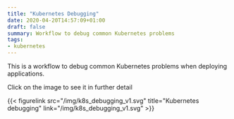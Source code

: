 ```yaml
---
title: "Kubernetes Debugging"
date: 2020-04-20T14:57:09+01:00
draft: false
summary: Workflow to debug common Kubernetes problems
tags:
- kubernetes
---
```


This is a workflow to debug common Kubernetes problems when deploying applications.
<!--more-->
Click on the image to see it in further detail


{{< figurelink src="/img/k8s_debugging_v1.svg" title="Kubernetes debugging" link="/img/k8s_debugging_v1.svg" >}}